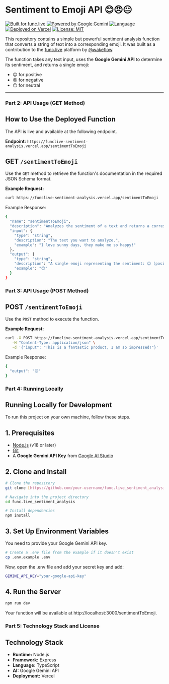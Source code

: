 # Sentiment to Emoji API 😊😠😐

[![Built for func.live](https://img.shields.io/badge/Built_for-func.live-blueviolet)](https://www.func.live/)
[![Powered by Google Gemini](https://img.shields.io/badge/Powered_by-Google_Gemini-4285F4)](https://ai.google.dev/)
[![Language](https://img.shields.io/badge/Language-TypeScript-blue)](https://www.typescriptlang.org/)
[![Deployed on Vercel](https://img.shields.io/badge/Deployed_on-Vercel-black)](https://vercel.com)
[![License: MIT](https://img.shields.io/badge/License-MIT-yellow.svg)](https://opensource.org/licenses/MIT)

This repository contains a simple but powerful sentiment analysis function that converts a string of text into a corresponding emoji. It was built as a contribution to the [func.live](https://www.func.live/) platform by [@wakeflow](https://github.com/wakeflow).

The function takes any text input, uses the **Google Gemini API** to determine its sentiment, and returns a single emoji:

* 😊 for positive
* 😠 for negative
* 😐 for neutral

***

### Part 2: API Usage (GET Method)

## How to Use the Deployed Function

The API is live and available at the following endpoint.

**Endpoint:** `https://funclive-sentiment-analysis.vercel.app/sentimentToEmoji`

## GET `/sentimentToEmoji`

Use the `GET` method to retrieve the function's documentation in the required JSON Schema format.

**Example Request:**
```bash
curl https://funclive-sentiment-analysis.vercel.app/sentimentToEmoji
```

Example Response:
```bash
{
  "name": "sentimentToEmoji",
  "description": "Analyzes the sentiment of a text and returns a corresponding emoji.",
  "input": {
    "type": "string",
    "description": "The text you want to analyze.",
    "example": "I love sunny days, they make me so happy!"
  },
  "output": {
    "type": "string",
    "description": "A single emoji representing the sentiment: 😊 (positive), 😠 (negative), or 😐 (neutral).",
    "example": "😊"
  }
}
```

### Part 3: API Usage (POST Method)

## POST `/sentimentToEmoji`

Use the `POST` method to execute the function.

**Example Request:**
```bash
curl -X POST https://funclive-sentiment-analysis.vercel.app/sentimentToEmoji \
   -H "Content-Type: application/json" \
   -d '{"input": "This is a fantastic product, I am so impressed!"}'
```

Example Response:
```bash
{
  "output": "😊"
}
```

### Part 4: Running Locally

## Running Locally for Development

To run this project on your own machine, follow these steps.

## 1. Prerequisites
* [Node.js](https://nodejs.org/) (v18 or later)
* [Git](https://git-scm.com/)
* A **Google Gemini API Key** from [Google AI Studio](https://aistudio.google.com/app/apikey)

## 2. Clone and Install
```bash
# Clone the repository
git clone [https://github.com/your-username/func.live_sentiment_analysis.git](https://github.com/your-username/func.live_sentiment_analysis.git)

# Navigate into the project directory
cd func.live_sentiment_analysis

# Install dependencies
npm install
```

## 3. Set Up Environment Variables
You need to provide your Google Gemini API key.
```bash
# Create a .env file from the example if it doesn't exist
cp .env.example .env
```
Now, open the .env file and add your secret key and add:
```bash
GEMINI_API_KEY="your-google-api-key"
```

## 4. Run the Server
```bash
npm run dev
```

Your function will be available at http://localhost:3000/sentimentToEmoji.

### Part 5: Technology Stack and License

## Technology Stack
* **Runtime:** Node.js
* **Framework:** Express
* **Language:** TypeScript
* **AI:** Google Gemini API
* **Deployment:** Vercel
